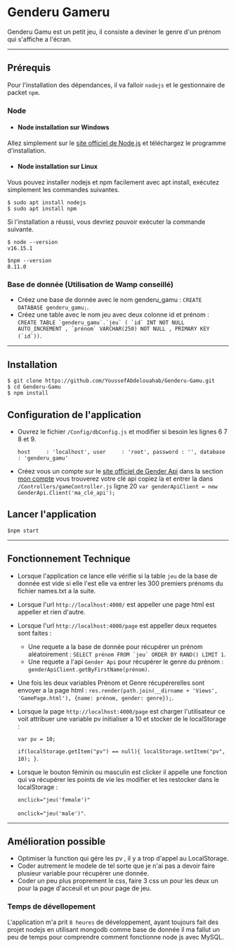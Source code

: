# Genderu Gameru

Genderu Gamu est un petit jeu, il consiste a deviner le genre d'un prénom qui s'affiche a l'écran.

---
## Prérequis

Pour l'installation des dépendances, il va falloir `nodejs` et le gestionnaire de packet `npm`.

### Node 

- #### Node installation sur Windows
Allez simplement sur le [site officiel de Node.js](https://nodejs.org/) et téléchargez le programme d'installation.

- #### Node installation sur Linux
Vous pouvez installer nodejs et npm facilement avec apt install, exécutez simplement les commandes suivantes.

    $ sudo apt install nodejs
    $ sudo apt install npm

Si l'installation a réussi, vous devriez pouvoir exécuter la commande suivante.

    $ node --version
    v16.15.1

    $npm --version
    8.11.0
### Base de donnée (Utilisation de Wamp conseillé)

- Créez une base de donnée avec le nom genderu_gamu : `CREATE DATABASE genderu_gamu;`.
- Créez une table avec le nom jeu avec deux colonne id et prénom : ``CREATE TABLE `genderu_gamu`.`jeu` ( `id` INT NOT NULL AUTO_INCREMENT , `prénom` VARCHAR(250) NOT NULL , PRIMARY KEY (`id`))``.
---
## Installation
    $ git clone https://github.com/YoussefAbdelouahab/Genderu-Gamu.git
    $ cd Genderu-Gamu
    $ npm install

## Configuration de l'application
- Ouvrez le fichier `/Config/dbConfig.js` et modifier si besoin les lignes 6 7 8 et 9.

   `host     : 'localhost',
    user     : 'root',
    password : '',
    database : 'genderu_gamu'`

- Créez vous un compte sur le [site officiel de Gender Api](https://gender-api.com/fr/account/login) dans la section [mon compte](https://gender-api.com/fr/account/overview) vous trouverez votre clé api copiez la et entrer la dans `/Controllers/gameController.js` ligne 20 `var genderApiClient = new GenderApi.Client('ma_clé_api');`

## Lancer l'application
    $npm start
---
## Fonctionnement Technique
- Lorsque l'application ce lance elle vérifie si la table `jeu` de la base de donnée est vide si elle l'est elle va entrer les 300 premiers prénoms du fichier names.txt a la suite.

- Lorsque l'url `http://localhost:4000/` est appeller une page html est appeller et rien d'autre.

- Lorsque l'url `http://localhost:4000/page` est appeller deux requetes sont faites : 

    - Une requete a la base de donnée pour récupérer un prénom aléatoirement : ``SELECT prénom FROM `jeu` ORDER BY RAND() LIMIT 1``.
    - Une requete a l'api `Gender Api` pour récupérer le genre du prénom : `genderApiClient.getByFirstName(prénom)`.

- Une fois les deux variables Prénom et Genre récupérerelles sont envoyer a la page html :  `res.render(path.join(__dirname + 'Views', 'GamePage.html'), {name: prénom, gender: genre});`.

- Lorsque la page `http://localhost:4000/page` est charger l'utilisateur ce voit attribuer une variable pv initialiser a 10 et stocker de le localStorage : 

    `var pv = 10;`

    `if(localStorage.getItem("pv") == null){
		localStorage.setItem("pv", 10);
	}`.

- Lorsque le bouton féminin ou masculin est clicker il appelle une fonction qui va récupérer les points de vie les modifier et les restocker dans le localStorage :

    `onclick="jeu('female')"` 

    `onclick="jeu('male')"`.

---
## Amélioration possible

- Optimiser la function qui gére les pv , il y a trop d'appel au LocalStorage.
- Coder autrement le modele de tel sorte que je n'ai pas a devoir faire plusieur variable pour récupérer une donnée.
- Coder un peu plus proprement le css, faire 3 css un pour les deux un pour la page d'acceuil et un pour page de jeu.

### Temps de dévellopement
L'application m'a prit `8 heures` de développement, ayant toujours fait des projet nodejs en utilisant mongodb comme base de donnée il ma fallut un peu de temps pour comprendre comment fonctionne node js avec MySQL.
